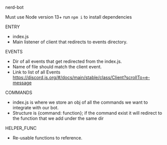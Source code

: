 nerd-bot

Must use Node version 13+
run `npm i` to install dependencies

ENTRY

- index.js
- Main listener of client that redirects to events directory.

EVENTS

- Dir of all events that get redirected from the index.js.
- Name of file should match the client event.
- Link to list of all Events https://discord.js.org/#/docs/main/stable/class/Client?scrollTo=e-message

COMMANDS

- index.js is where we store an obj of all the commands we want to integrate with our bot.
- Structure is {command: function}; if the command exist it will redirect to the function that we add under the same dir

HELPER_FUNC

- Re-usable functions to reference.
